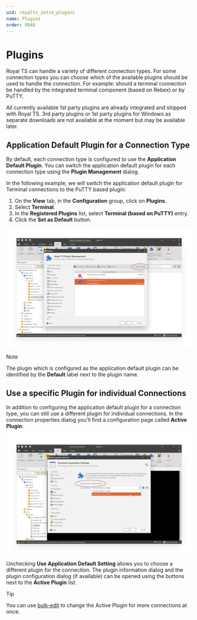 ```yaml
---
uid: royalts_intro_plugins
name: Plugins
order: 9940
---
```


# Plugins
Royal TS can handle a variety of different connection types. For some connection types you can choose which of the available plugins should be used to handle the connection. For example: should a terminal connection be handled by the integrated terminal component (based on Rebex) or by PuTTY.

All currently available 1st party plugins are already integrated and shipped with Royal TS. 3rd party plugins or 1st party plugins for Windows as separate downloads are not available at the moment but may be available later.

## Application Default Plugin for a Connection Type
By default, each connection type is configured to use the **Application Default Plugin**. You can switch the application default plugin for each connection type using the **Plugin Management** dialog.

In the following example, we will switch the application default plugin for Terminal connections to the PuTTY based plugin:

1. On the **View** tab, in the **Configuration** group, click on **Plugins**.
2. Select **Terminal**.
3. In the **Registered Plugins** list, select **Terminal (based on PuTTY)** entry.
4. Click the **Set as Default** button.

![](/r2021/images/RoyalTS/GettingStarted/Plugins_01.png)

> [!Note]
> The plugin which is configured as the application default plugin can be identified by the **Default** label next to the plugin name.

## Use a specific Plugin for individual Connections
In addition to configuring the application default plugin for a connection type, you can still use a different plugin for individual connections. In the connection properties dialog you'll find a configuration page called **Active Plugin**:

![](/r2021/images/RoyalTS/GettingStarted/Plugins_02.png)

Unchecking **Use Application Default Setting** allows you to choose a different plugin for the connection. The plugin information dialog and the plugin configuration dialog (if available) can be opened using the buttons next to the **Active Plugin** list.

> [!Tip]
> You can use [bulk-edit](xref:royalts_tutorials_bulkedit) to change the Active Plugin for more connections at once.